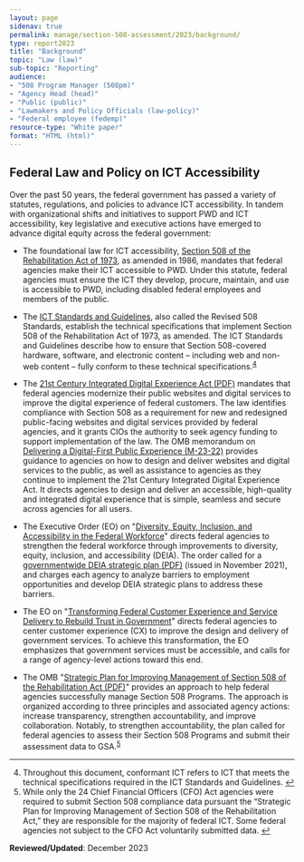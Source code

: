 ```yaml
---
layout: page
sidenav: true
permalink: manage/section-508-assessment/2023/background/
type: report2023
title: "Background"
topic: "Law (law)"
sub-topic: "Reporting"
audience:
- "508 Program Manager (508pm)"
- "Agency Head (head)"
- "Public (public)"
- "Lawmakers and Policy Officials (law-policy)"
- "Federal employee (fedemp)"
resource-type: "White paper"
format: "HTML (html)"
---
```

## Federal Law and Policy on ICT Accessibility
Over the past 50 years, the federal government has passed a variety of statutes, regulations, and policies to advance ICT accessibility. In tandem with organizational shifts and initiatives to support PWD and ICT accessibility, key legislative and executive actions have emerged to advance digital equity across the federal government:

* The foundational law for ICT accessibility, <a href="{{site.baseurl}}/manage/laws-and-policies/section-508-law/">Section 508 of the Rehabilitation Act of 1973</a>, as amended in 1986, mandates that federal agencies make their ICT accessible to PWD. Under this statute, federal agencies must ensure the ICT they develop, procure, maintain, and use is accessible to PWD, including disabled federal employees and members of the public.

* The <a href="https://www.access-board.gov/ict/" target="_blank">ICT Standards and Guidelines</a>, also called the Revised 508 Standards, establish the technical specifications that implement Section 508 of the Rehabilitation Act of 1973, as amended. The ICT Standards and Guidelines describe how to ensure that Section 508-covered hardware, software, and electronic content – including web and non-web content – fully conform to these technical specifications.<sup><a href="#fn4" id="fr4">4</a></sup> 

* The <a href="https://www.congress.gov/115/plaws/publ336/PLAW-115publ336.pdf" target="_blank">21st Century Integrated Digital Experience Act (PDF)</a> mandates that federal agencies modernize their public websites and digital services to improve the digital experience of federal customers. The law identifies compliance with Section 508 as a requirement for new and redesigned public-facing websites and digital services provided by federal agencies, and it grants CIOs the authority to seek agency funding to support implementation of the law. The OMB memorandum on <a href="https://www.whitehouse.gov/omb/management/ofcio/delivering-a-digital-first-public-experience/#I" target="_blank">Delivering a Digital-First Public Experience (M-23-22)</a> provides guidance to agencies on how to design and deliver websites and digital services to the public, as well as assistance to agencies as they continue to implement the 21st Century Integrated Digital Experience Act. It directs agencies to design and deliver an accessible, high-quality and integrated digital experience that is simple, seamless and secure across agencies for all users.

* The Executive Order (EO) on "<a href="https://www.federalregister.gov/documents/2021/06/30/2021-14127/diversity-equity-inclusion-and-accessibility-in-the-federal-workforce" target="_blank">Diversity, Equity, Inclusion, and Accessibility in the Federal Workforce</a>" directs federal agencies to strengthen the federal workforce through improvements to diversity, equity, inclusion, and accessibility (DEIA). The order called for a <a href="https://www.whitehouse.gov/wp-content/uploads/2021/11/Strategic-Plan-to-Advance-Diversity-Equity-Inclusion-and-Accessibility-in-the-Federal-Workforce-11.23.21.pdf" target="_blank">governmentwide DEIA strategic plan (PDF)</a> (issued in November 2021), and charges each agency to analyze barriers to employment opportunities and develop DEIA strategic plans to address these barriers.

* The EO on "<a href="https://www.federalregister.gov/documents/2021/12/16/2021-27380/transforming-federal-customer-experience-and-service-delivery-to-rebuild-trust-in-government" target="_blank">Transforming Federal Customer Experience and Service Delivery to Rebuild Trust in Government</a>" directs federal agencies to center customer experience (CX) to improve the design and delivery of government services. To achieve this transformation, the EO emphasizes that government services must be accessible, and calls for a range of agency-level actions toward this end.

* The OMB "<a href="https://obamawhitehouse.archives.gov/sites/default/files/omb/procurement/memo/strategic-plan-508-compliance.pdf" target="_blank">Strategic Plan for Improving Management of Section 508 of the Rehabilitation Act (PDF)</a>" provides an approach to help federal agencies successfully manage Section 508 Programs. The approach is organized according to three principles and associated agency actions: increase transparency, strengthen accountability, and improve collaboration. Notably, to strengthen accountability, the plan called for federal agencies to assess their Section 508 Programs and submit their assessment data to GSA.<sup><a href="#fn5" id="fr5">5</a></sup>

--- 

<div>
    <h2 style="position: absolute; clip: rect(0 0 0 0); visibility: hidden; opacity: 0;" id="footnote-label">Footnotes</h2>
    <ol start="4">
        <li id="fn4">Throughout this document, conformant ICT refers to ICT that meets the technical specifications required in the ICT Standards and Guidelines. <a href="#fr4" aria-label="Back to content">↩</a></li>
        <li id="fn5">While only the 24 Chief Financial Officers (CFO) Act agencies were required to submit Section 508 compliance data pursuant the “Strategic Plan for Improving Management of Section 508 of the Rehabilitation Act,” they are responsible for the majority of federal ICT. Some federal agencies not subject to the CFO Act voluntarily submitted data. <a href="#fr5" aria-label="Back to content">↩</a></li>
    </ol>
</div>

**Reviewed/Updated**: December 2023